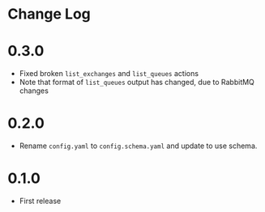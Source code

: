 # Change Log

# 0.3.0

- Fixed broken `list_exchanges` and `list_queues` actions
- Note that format of `list_queues` output has changed, due to RabbitMQ changes

# 0.2.0

- Rename `config.yaml` to `config.schema.yaml` and update to use schema.

# 0.1.0

- First release 

